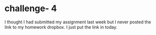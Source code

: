 # challenge- 4

I thought I had submitted my assignment last week but I never posted the link to my homework dropbox. I just put the link in today.
